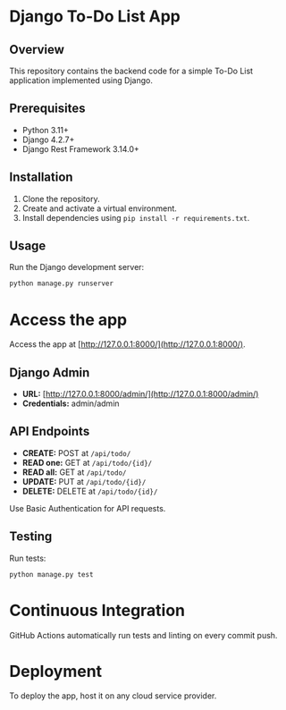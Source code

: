# Django To-Do List App

## Overview

This repository contains the backend code for a simple To-Do List application implemented using Django.

## Prerequisites

- Python 3.11+
- Django 4.2.7+
- Django Rest Framework 3.14.0+

## Installation

1. Clone the repository.
2. Create and activate a virtual environment.
3. Install dependencies using `pip install -r requirements.txt`.

## Usage

Run the Django development server:

```bash
python manage.py runserver
```
# Access the app
Access the app at [http://127.0.0.1:8000/](http://127.0.0.1:8000/).

## Django Admin
- **URL:** [http://127.0.0.1:8000/admin/](http://127.0.0.1:8000/admin/)
- **Credentials:** admin/admin

## API Endpoints
- **CREATE:** POST at `/api/todo/`
- **READ one:** GET at `/api/todo/{id}/`
- **READ all:** GET at `/api/todo/`
- **UPDATE:** PUT at `/api/todo/{id}/`
- **DELETE:** DELETE at `/api/todo/{id}/`
  
Use Basic Authentication for API requests.

## Testing
Run tests:

```bash
python manage.py test
```

# Continuous Integration

GitHub Actions automatically run tests and linting on every commit push.

# Deployment

To deploy the app, host it on any cloud service provider.



